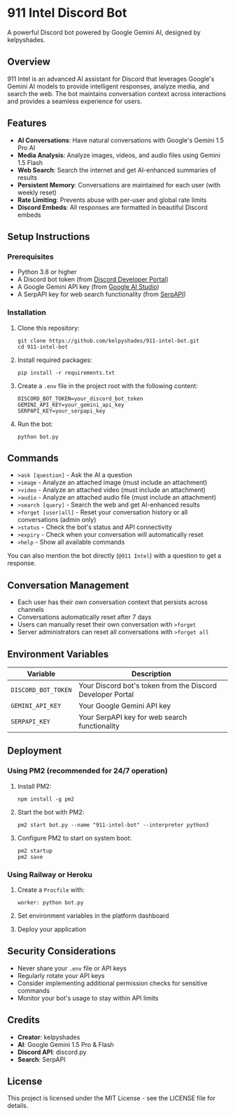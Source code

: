 # 911 Intel Discord Bot

A powerful Discord bot powered by Google Gemini AI, designed by kelpyshades.


## Overview

911 Intel is an advanced AI assistant for Discord that leverages Google's Gemini AI models to provide intelligent responses, analyze media, and search the web. The bot maintains conversation context across interactions and provides a seamless experience for users.

## Features

- **AI Conversations**: Have natural conversations with Google's Gemini 1.5 Pro AI
- **Media Analysis**: Analyze images, videos, and audio files using Gemini 1.5 Flash
- **Web Search**: Search the internet and get AI-enhanced summaries of results
- **Persistent Memory**: Conversations are maintained for each user (with weekly reset)
- **Rate Limiting**: Prevents abuse with per-user and global rate limits
- **Discord Embeds**: All responses are formatted in beautiful Discord embeds

## Setup Instructions

### Prerequisites

- Python 3.8 or higher
- A Discord bot token (from [Discord Developer Portal](https://discord.com/developers/applications))
- A Google Gemini API key (from [Google AI Studio](https://makersuite.google.com/app/apikey))
- A SerpAPI key for web search functionality (from [SerpAPI](https://serpapi.com/))

### Installation

1. Clone this repository:

   ```
   git clone https://github.com/kelpyshades/911-intel-bot.git
   cd 911-intel-bot
   ```

2. Install required packages:

   ```
   pip install -r requirements.txt
   ```

3. Create a `.env` file in the project root with the following content:

   ```
   DISCORD_BOT_TOKEN=your_discord_bot_token
   GEMINI_API_KEY=your_gemini_api_key
   SERPAPI_KEY=your_serpapi_key
   ```

4. Run the bot:
   ```
   python bot.py
   ```

## Commands

- `>ask [question]` - Ask the AI a question
- `>image` - Analyze an attached image (must include an attachment)
- `>video` - Analyze an attached video (must include an attachment)
- `>audio` - Analyze an attached audio file (must include an attachment)
- `>search [query]` - Search the web and get AI-enhanced results
- `>forget [user|all]` - Reset your conversation history or all conversations (admin only)
- `>status` - Check the bot's status and API connectivity
- `>expiry` - Check when your conversation will automatically reset
- `>help` - Show all available commands

You can also mention the bot directly (`@911 Intel`) with a question to get a response.

## Conversation Management

- Each user has their own conversation context that persists across channels
- Conversations automatically reset after 7 days
- Users can manually reset their own conversation with `>forget`
- Server administrators can reset all conversations with `>forget all`

## Environment Variables

| Variable            | Description                                                |
| ------------------- | ---------------------------------------------------------- |
| `DISCORD_BOT_TOKEN` | Your Discord bot's token from the Discord Developer Portal |
| `GEMINI_API_KEY`    | Your Google Gemini API key                                 |
| `SERPAPI_KEY`       | Your SerpAPI key for web search functionality              |

## Deployment

### Using PM2 (recommended for 24/7 operation)

1. Install PM2:

   ```
   npm install -g pm2
   ```

2. Start the bot with PM2:

   ```
   pm2 start bot.py --name "911-intel-bot" --interpreter python3
   ```

3. Configure PM2 to start on system boot:
   ```
   pm2 startup
   pm2 save
   ```

### Using Railway or Heroku

1. Create a `Procfile` with:

   ```
   worker: python bot.py
   ```

2. Set environment variables in the platform dashboard
3. Deploy your application

## Security Considerations

- Never share your `.env` file or API keys
- Regularly rotate your API keys
- Consider implementing additional permission checks for sensitive commands
- Monitor your bot's usage to stay within API limits

## Credits

- **Creator**: kelpyshades
- **AI**: Google Gemini 1.5 Pro & Flash
- **Discord API**: discord.py
- **Search**: SerpAPI

## License

This project is licensed under the MIT License - see the LICENSE file for details.
